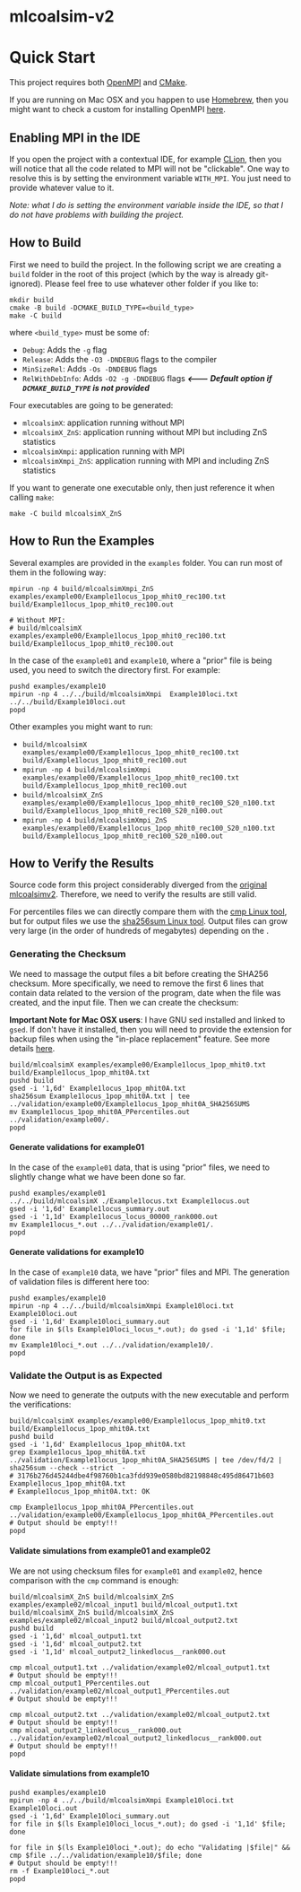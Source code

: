 # mlcoalsim-v2

# Quick Start

This project requires both [OpenMPI][openmpi] and [CMake][cmake].

If you are running on Mac OSX and you happen to use [Homebrew][homebrew], then you might want to check
a custom for installing OpenMPI [here][homebrew-custom-openmpi].

## Enabling MPI in the IDE

If you open the project with a contextual IDE, for example [CLion][clion], then you will
notice that all the code related to MPI will not be "clickable". One way to resolve this
is by setting the environment variable `WITH_MPI`. You just need to provide whatever value to it.

*Note: what I do is setting the environment variable inside the IDE, so that I do not have problems
with building the project.* 

## How to Build

First we need to build the project. In the following script we are creating a `build` folder in
the root of this project (which by the way is already git-ignored). Please feel free to
use whatever other folder if you like to:

```shell script
mkdir build
cmake -B build -DCMAKE_BUILD_TYPE=<build_type>
make -C build
```

where `<build_type>` must be some of:

* `Debug`: Adds the `-g` flag
* `Release`: Adds the `-O3 -DNDEBUG` flags to the compiler
* `MinSizeRel`: Adds `-Os -DNDEBUG` flags
* `RelWithDebInfo`: Adds `-O2 -g -DNDEBUG` flags  **_<--- Default option if `DCMAKE_BUILD_TYPE` is not provided_**

Four executables are going to be generated:
* `mlcoalsimX`: application running without MPI
* `mlcoalsimX_ZnS`: application running without MPI but including ZnS statistics
* `mlcoalsimXmpi`: application running with MPI
* `mlcoalsimXmpi_ZnS`: application running with MPI and including ZnS statistics

If you want to generate one executable only, then just reference it when calling `make`:

```shell script
make -C build mlcoalsimX_ZnS
```

## How to Run the Examples

Several examples are provided in the `examples` folder. You can run most of them in the following way:

```shell script
mpirun -np 4 build/mlcoalsimXmpi_ZnS  examples/example00/Example1locus_1pop_mhit0_rec100.txt build/Example1locus_1pop_mhit0_rec100.out

# Without MPI:
# build/mlcoalsimX  examples/example00/Example1locus_1pop_mhit0_rec100.txt build/Example1locus_1pop_mhit0_rec100.out
```

In the case of the `example01` and `example10`, where a "prior" file is being used, you need to switch the directory first.
For example:

```shell script
pushd examples/example10
mpirun -np 4 ../../build/mlcoalsimXmpi  Example10loci.txt ../../build/Example10loci.out
popd
```

Other examples you might want to run:

* `build/mlcoalsimX examples/example00/Example1locus_1pop_mhit0_rec100.txt build/Example1locus_1pop_mhit0_rec100.out`
* `mpirun -np 4 build/mlcoalsimXmpi examples/example00/Example1locus_1pop_mhit0_rec100.txt build/Example1locus_1pop_mhit0_rec100.out`
* `build/mlcoalsimX_ZnS examples/example00/Example1locus_1pop_mhit0_rec100_S20_n100.txt build/Example1locus_1pop_mhit0_rec100_S20_n100.out`
* `mpirun -np 4 build/mlcoalsimXmpi_ZnS examples/example00/Example1locus_1pop_mhit0_rec100_S20_n100.txt build/Example1locus_1pop_mhit0_rec100_S20_n100.out`

## How to Verify the Results

Source code form this project considerably diverged from the [original mlcoalsimv2][mlcoalsimv2-original]. Therefore, we need to
verify the results are still valid.

For percentiles files we can directly compare them with the [cmp Linux tool][cmp], but for output files we use the [sha256sum Linux tool][sha256sum].
Output files can grow very large (in the order of hundreds of megabytes) depending on the .

### Generating the Checksum

We need to massage the output files a bit before creating the SHA256 checksum. More specifically, we need to remove the first 6 lines that contain
data related to the version of the program, date when the file was created, and the input file. Then we can create the checksum:

**Important Note for Mac OSX users**: I have GNU sed installed and linked to `gsed`. If don't have it installed, then you will need to provide the
extension for backup files when using the "in-place replacement" feature. See more details [here][sed-macosx-issue].

```shell script
build/mlcoalsimX examples/example00/Example1locus_1pop_mhit0.txt build/Example1locus_1pop_mhit0A.txt
pushd build
gsed -i '1,6d' Example1locus_1pop_mhit0A.txt
sha256sum Example1locus_1pop_mhit0A.txt | tee ../validation/example00/Example1locus_1pop_mhit0A_SHA256SUMS
mv Example1locus_1pop_mhit0A_PPercentiles.out ../validation/example00/.
popd 
```

#### Generate validations for example01

In the case of the `example01` data, that is using "prior" files, we need to slightly change what we have been done so far.

```shell script
pushd examples/example01
../../build/mlcoalsimX ./Example1locus.txt Example1locus.out
gsed -i '1,6d' Example1locus_summary.out
gsed -i '1,1d' Example1locus_locus_00000_rank000.out
mv Example1locus_*.out ../../validation/example01/.
popd
```

#### Generate validations for example10

In the case of `example10` data, we have "prior" files and MPI. The generation of validation files is different here too:

```shell script
pushd examples/example10
mpirun -np 4 ../../build/mlcoalsimXmpi Example10loci.txt Example10loci.out
gsed -i '1,6d' Example10loci_summary.out
for file in $(ls Example10loci_locus_*.out); do gsed -i '1,1d' $file; done
mv Example10loci_*.out ../../validation/example10/.
popd
```

### Validate the Output is as Expected

Now we need to generate the outputs with the new executable and perform the verifications:

```shell script
build/mlcoalsimX examples/example00/Example1locus_1pop_mhit0.txt build/Example1locus_1pop_mhit0A.txt
pushd build
gsed -i '1,6d' Example1locus_1pop_mhit0A.txt
grep Example1locus_1pop_mhit0A.txt ../validation/Example1locus_1pop_mhit0A_SHA256SUMS | tee /dev/fd/2 | sha256sum --check --strict  -
# 3176b276d45244dbe4f98760b1ca3fdd939e0580bd82198848c495d86471b603  Example1locus_1pop_mhit0A.txt
# Example1locus_1pop_mhit0A.txt: OK

cmp Example1locus_1pop_mhit0A_PPercentiles.out ../validation/example00/Example1locus_1pop_mhit0A_PPercentiles.out
# Output should be empty!!!
popd 
```

#### Validate simulations from example01 and example02

We are not using checksum files for `example01` and `example02`, hence comparison with the `cmp` command is enough:

```shell script
build/mlcoalsimX_ZnS build/mlcoalsimX_ZnS examples/example02/mlcoal_input1 build/mlcoal_output1.txt
build/mlcoalsimX_ZnS build/mlcoalsimX_ZnS examples/example02/mlcoal_input2 build/mlcoal_output2.txt
pushd build
gsed -i '1,6d' mlcoal_output1.txt
gsed -i '1,6d' mlcoal_output2.txt
gsed -i '1,1d' mlcoal_output2_linkedlocus__rank000.out

cmp mlcoal_output1.txt ../validation/example02/mlcoal_output1.txt
# Output should be empty!!!
cmp mlcoal_output1_PPercentiles.out ../validation/example02/mlcoal_output1_PPercentiles.out
# Output should be empty!!!

cmp mlcoal_output2.txt ../validation/example02/mlcoal_output2.txt
# Output should be empty!!!
cmp mlcoal_output2_linkedlocus__rank000.out ../validation/example02/mlcoal_output2_linkedlocus__rank000.out
# Output should be empty!!!
popd 
```

#### Validate simulations from example10

```shell script
pushd examples/example10
mpirun -np 4 ../../build/mlcoalsimXmpi Example10loci.txt Example10loci.out
gsed -i '1,6d' Example10loci_summary.out
for file in $(ls Example10loci_locus_*.out); do gsed -i '1,1d' $file; done

for file in $(ls Example10loci_*.out); do echo "Validating |$file|" && cmp $file ../../validation/example10/$file; done
# Output should be empty!!!
rm -f Example10loci_*.out
popd 
```

[clion]: https://www.jetbrains.com/clion/
[cmake]: https://cmake.org
[cmp]: https://linux.die.net/man/1/cmp
[homebrew]: https://brew.sh
[homebrew-custom-openmpi]: https://github.com/cmontemuino/homebrew-custom
[mlcoalsimv2-original]: https://github.com/CRAGENOMICA/mlcoalsim-v2
[openmpi]: https://www.open-mpi.org
[sed-macosx-issue]: https://stackoverflow.com/questions/4247068/sed-command-with-i-option-failing-on-mac-but-works-on-linux/4247319#4247319
[sha256sum]: https://linux.die.net/man/1/sha256sum/